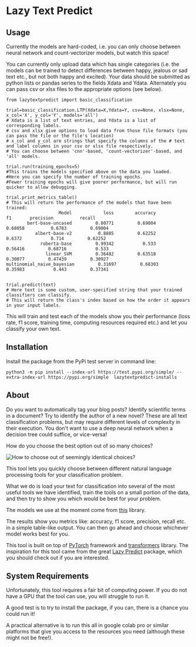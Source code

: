 # Lazy Text Predict

## Usage

Currently the models are hard-coded, i.e. you can only choose between neural network and count-vectorizer models, but watch this space!

You can currently only upload data which has single categories (i.e. the models can be trained to detect differences between happy, jealous or sad text etc., but not both happy and excited). Your data should be submitted as python lists or pandas series to the fields Xdata and Ydata. Alternately you can pass csv or xlsx files to the appropriate options (see below).

```
from lazytextpredict import basic_classification

trial=basic_classification.LTP(Xdata=X,Ydata=Y, csv=None, xlsx=None, x_col='X', y_col='Y', models='all') 
# Xdata is a list of text entries, and Ydata is a list of corresponding labels.
# csv and xlsx give options to load data from those file formats (you can pass the file or the file's location)
# x_col and y_col are strings that specify the columns of the # text and label columns in your csv or xlsx file respectively.
# You can choose between 'cnn'-based, 'count-vectorizer'-based, and 'all' models.

trial.run(training_epochs=5) 
#This trains the models specified above on the data you loaded. 
#Here you can specify the number of training epochs. 
#Fewer training epochs will give poorer performance, but will run quicker to allow debugging.

trial.print_metrics_table()
# This will return the performance of the models that have been trained:
                    Model            loss        accuracy              f1       precision          recall
        bert-base-uncased         0.80771         0.69004         0.68058          0.6783         0.69004
           albert-base-v2          0.8885         0.62252          0.6372           0.714         0.62252
             roberta-base         0.99342           0.533         0.56416         0.68716           0.533
               linear_SVM         0.36482         0.63518         0.30077         0.47439         0.30927
multinomial_naive_bayesian         0.31697         0.68303         0.35983           0.443         0.37341


trial.predict(text) 
# Here text is some custom, user-specified string that your trained classifiers can classify. 
# This will return the class's index based on how the order it appears in your input labels.
```
This will train and test each of the models show you their performance (loss rate, f1 score, training time, computing resources required etc.) and let you classify your own text.

## Installation

Install the package from the PyPi test server in command line:
```
python3 -m pip install --index-url https://test.pypi.org/simple/ --extra-index-url https://pypi.org/simple  lazytextpredict-installs
```

## About

Do you want to automatically tag your blog posts? Identify scientific terms in a document? Try to identify the author of a new novel? These are all text classification problems, but may require different levels of complexity in their execution. You don't want to use a deep neural network when a decision tree could suffice, or vice-versa!

How do you choose the best option out of so many choices?

![How to choose out of seemingly identical choices?](https://cdn.pixabay.com/photo/2016/08/15/08/40/apple-1594742_960_720.jpg)

This tool lets you quickly choose between different natural language processing tools for your classification problem.

What we do is load your text for classification into several of the most useful tools we have identified, train the tools on a small portion of the data, and then try to show you which would be best for your problem.

The models we use at the moment come from [this](https://github.com/huggingface/transformers) library.

The results show you metrics like: accuracy, f1 score, precision, recall etc. in a simple table-like output.
You can then go ahead and choose whichever model works best for you.

This tool is built on top of [PyTorch](https://pytorch.org/) framework and [transformers](https://github.com/huggingface/transformers) library. The inspiration for this tool came from the great [Lazy Predict](https://pypi.org/project/lazypredict/) package, which you should check out if you are interested.

## System Requirements

Unfortunately, this tool requires a fair bit of computing power. If you do not have a GPU that the tool can use, you will struggle to run it.

A good test is to try to install the package, if you can, there is a chance you could run it!

A practical alternative is to run this all in google colab pro or similar platforms that give you access to the resources you need (although these might not be free!).

